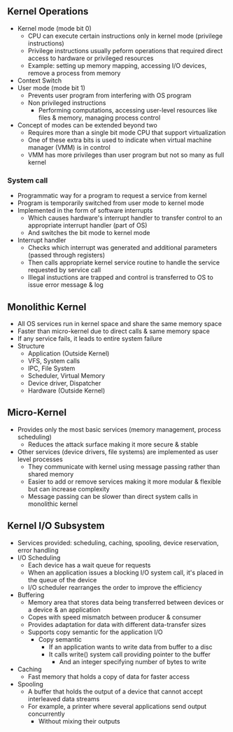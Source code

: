## Kernel Operations
- Kernel mode (mode bit 0)
  - CPU can execute certain instructions only in kernel mode (privilege instructions)
  - Privilege instructions usually peform operations that required direct access to hardware or privileged resources
  - Example: setting up memory mapping, accessing I/O devices, remove a process from memory
- Context Switch
- User mode (mode bit 1)
  - Prevents user program from interfering with OS program
  - Non privileged instructions
    - Performing computations, accessing user-level resources like files & memory, managing process control
- Concept of modes can be extended beyond two
  - Requires more than a single bit mode CPU that support virtualization
  - One of these extra bits is used to indicate when virtual machine manager (VMM) is in control
  - VMM has more privileges than user program but not so many as full kernel

### System call
- Programmatic way for a program to request a service from kernel
- Program is temporarily switched from user mode to kernel mode
- Implemented in the form of software interrupts
  - Which causes hardware's interrupt handler to transfer control to an appropriate interrupt handler (part of OS)
  - And switches the bit mode to kernel mode
- Interrupt handler
  - Checks which interrupt was generated and additional parameters (passed through registers)
  - Then calls appropriate kernel service routine to handle the service requested by service call
  - Illegal instuctions are trapped and control is transferred to OS to issue error message & log

## Monolithic Kernel
- All OS services run in kernel space and share the same memory space
- Faster than micro-kernel due to direct calls & same memory space
- If any service fails, it leads to entire system failure
- Structure
  - Application (Outside Kernel)
  - VFS, System calls
  - IPC, File System
  - Scheduler, Virtual Memory
  - Device driver, Dispatcher
  - Hardware (Outside Kernel)

## Micro-Kernel
- Provides only the most basic services (memory management, process scheduling)
  - Reduces the attack surface making it more secure & stable
- Other services (device drivers, file systems) are implemented as user level processes
  - They communicate with kernel using message passing rather than shared memory
  - Easier to add or remove services making it more modular & flexible but can increase complexity
  - Message passing can be slower than direct system calls in monolithic kernel

## Kernel I/O Subsystem
- Services provided: scheduling, caching, spooling, device reservation, error handling
- I/O Scheduling
  - Each device has a wait queue for requests
  - When an application issues a blocking I/O system call, it's placed in the queue of the device
  - I/O scheduler rearranges the order to improve the efficiency
- Buffering
  - Memory area that stores data being transferred between devices or a device & an application
  - Copes with speed mismatch between producer & consumer
  - Provides adaptation for data with different data-transfer sizes
  - Supports copy semantic for the application I/O
    - Copy semantic
      - If an application wants to write data from buffer to a disc
      - It calls write() system call providing pointer to the buffer
        - And an integer specifying number of bytes to write
- Caching
  - Fast memory that holds a copy of data for faster access
- Spooling
  - A buffer that holds the output of a device that cannot accept interleaved data streams
  - For example, a printer where several applications send output concurrently
    - Without mixing their outputs
